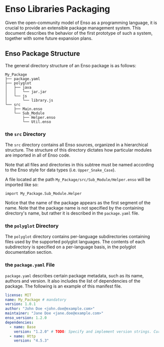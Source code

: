 # Enso Libraries Packaging

Given the open-community model of Enso as a programming language, it is crucial
to provide an extensible package management system.
This document describes the behavior of the first prototype of such a system,
together with some future expansion plans.

## Enso Package Structure

The general directory structure of an Enso package is as follows:

```
My_Package
├── package.yaml
├── polyglot
│   ├── java
│   │   └── jar.jar
│   └── js
│       └── library.js
└── src
    ├── Main.enso
    └── Sub_Module
        ├── Helper.enso
        └── Util.enso
```

### the `src` Directory

The `src` directory contains all Enso sources, organized in a hierarchical
structure. The structure of this directory dictates how particular modules
are imported in all of Enso code.

Note that all files and directories in this subtree must be named according
to the Enso style for data types (i.e. `Upper_Snake_Case`).

A file located at the path `My_Package/src/Sub_Module/Helper.enso` will be
imported like so:

```
import My_Package.Sub_Module.Helper
```
Notice that the name of the package appears as the first segment of the name.
Note that the package name is not specified by the containing directory's name,
but rather it is described in the `package.yaml` file.

### the `polyglot` Directory

The `polyglot` directory contains per-language subdirectories containing files
used by the supported polyglot languages. The contents of each subdirectory is
specified on a per-language basis, in the polyglot documentation section.

### the `package.yaml` File

`package.yaml` describes certain package metadata, such as its name, authors
and version. It also includes the list of dependencies of the package.
The following is an example of this manifest file.

```yaml
license: MIT
name: My_Package # mandatory
version: 1.0.1
author: "John Doe <john.doe@example.com>"
maintainer: "Jane Doe <jane.doe@example.com>"
enso_version: 1.2.0
dependencies:
  - name: Base
    version: "1.2.0" # TODO: Specify and implement version strings. Currently only supports exact matches.
  - name: Http
    version: "4.5.3"
```